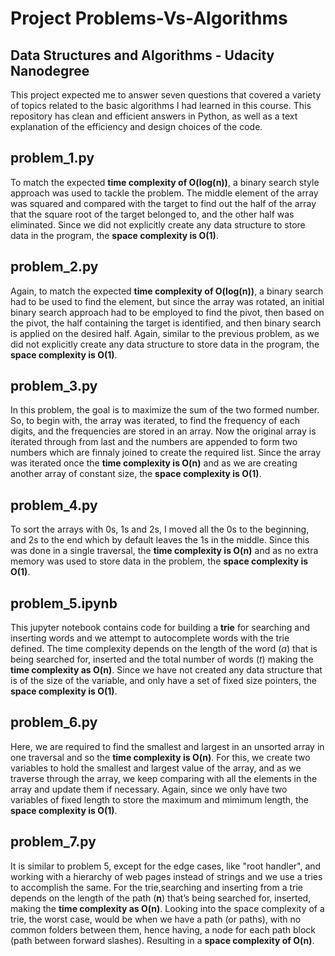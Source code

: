 # Project Problems-Vs-Algorithms
## Data Structures and Algorithms - Udacity Nanodegree

This project expected me to answer seven questions that covered a variety of topics related to the basic algorithms I had learned in this course. This repository has clean and efficient answers in Python, as well as a text explanation of the efficiency and design choices of the code.

## problem_1.py
To match the expected **time complexity of O(log(n))**, a binary search style approach was used to tackle the problem. The middle element of the array was squared and compared with the target to find out the half of the array that the square root of the target belonged to, and the other half was eliminated. Since we did not explicitly create any data structure to store data in the program, the **space complexity is O(1)**.

## problem_2.py
Again, to match the expected **time complexity of O(log(n))**, a binary search had to be used to find the element, but since the array was rotated, an initial binary search approach had to be employed to find the pivot, then based on the pivot, the half containing the target is identified, and then binary search is applied on the desired half. Again, similar to the previous problem, as we did not explicitly create any data structure to store data in the program, the **space complexity is O(1)**.

## problem_3.py
In this problem, the goal is to maximize the sum of the two formed number. So, to begin with, the array was iterated, to find the frequency of each digits, and the frequencies are stored in an array. Now the original array is iterated through from last and the numbers are appended to form two numbers which are finnaly joined to create the required list. Since the array was iterated once the **time complexity is O(n)** and as we are creating another array of constant size, the **space complexity is O(1)**.

## problem_4.py
To sort the arrays with 0s, 1s and 2s, I moved all the 0s to the beginning, and 2s to the end which by default leaves the 1s in the middle. Since this was done in a single traversal, the **time complexity is O(n)** and as no extra memory was used to store data in the problem, the **space complexity is O(1)**.

## problem_5.ipynb
This jupyter notebook contains code for building a **trie** for searching and inserting words and we attempt to autocomplete words with the trie defined. The time complexity depends on the length of the word (*a*) that is being searched for, inserted and the total number of words (*t*) making the **time complexity as O(n)**. Since we have not created any data structure that is of the size of the variable, and only have a set of fixed size pointers, the **space complexity is O(1)**.

## problem_6.py
Here, we are required to find the smallest and largest in an unsorted array in one traversal and so the **time complexity is O(n)**. For this, we create two variables to hold the smallest and largest value of the array, and as we traverse through the array, we keep comparing with all the elements in the array and update them if necessary. Again, since we only have two variables of fixed length to store the maximum and mimimum length, the **space complexity is O(1)**.

## problem_7.py
It is similar to problem 5, except for the edge cases, like "root handler", and working with a hierarchy of web pages instead of strings and we use a tries to accomplish the same. For the trie,searching and inserting from a trie depends on the length of the path (**n**) that’s being searched for, inserted, making the **time complexity as O(n)**. Looking into the space complexity of a trie, the worst case, would be when we have a path (or paths), with no common folders between them, hence having, a node for each path block (path between forward slashes). Resulting in a **space complexity of O(n)**.
